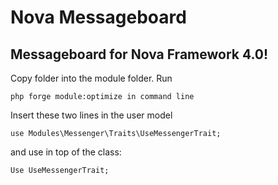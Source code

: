# Nova Messageboard

## Messageboard for Nova Framework 4.0!

Copy folder into the module folder.
Run 
```
php forge module:optimize in command line
```

Insert these two lines in the user model
```
use Modules\Messenger\Traits\UseMessengerTrait;
```
and use in top of the class:
```
Use UseMessengerTrait;
```

